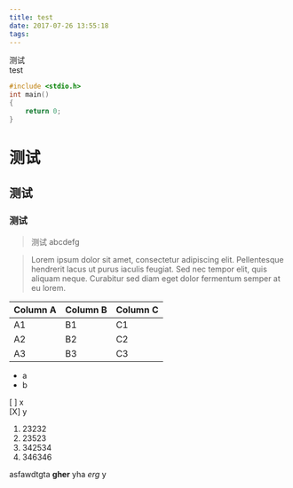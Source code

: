 ```yaml
---
title: test
date: 2017-07-26 13:55:18
tags:
---
```

测试  
test  
```c++
#include <stdio.h>
int main()
{
    return 0;
}
```
# 测试  
## 测试  
### 测试  

> 测试
> abcdefg


>Lorem ipsum dolor sit amet, consectetur adipiscing elit. Pellentesque hendrerit lacus ut purus iaculis feugiat. Sed nec tempor elit, quis aliquam neque. Curabitur sed diam eget dolor fermentum semper at eu lorem.


Column A | Column B | Column C
---------|----------|---------
 A1 | B1 | C1
 A2 | B2 | C2
 A3 | B3 | C3

* a
* b

[ ] x  
[X] y


1. 23232
2. 23523
3. 342534
3. 346346

asfawdtgta __gher__ yha _erg_ y